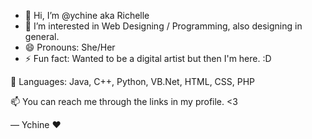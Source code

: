 - 👋 Hi, I’m @ychine aka Richelle
- 👀 I’m interested in Web Designing / Programming, also designing in general.
- 😄 Pronouns: She/Her
- ⚡ Fun fact: Wanted to be a digital artist but then I'm here. :D
  
🌱 Languages:
    Java, C++, Python, VB.Net, HTML, CSS, PHP
  
📫 You can reach me through the links in my profile. <3 

— Ychine ❤️
<!---
ychine/ychine is a ✨ special ✨ repository because its `README.md` (this file) appears on your GitHub profile.
You can click the Preview link to take a look at your changes.
--->
